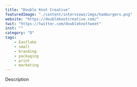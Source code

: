 ```yaml
---
title: "Double Knot Creative"
featuredImage: "./content/interviews/imgs/hamburgers.png"
website: "https://doubleknotcreative.com/"
twit: "https://twitter.com/doubleknottweet"
inst: ""
category: "D"
tags:
    - Eastlake
    - small
    - branding
    - packaging
    - print
    - marketing
---
```


Description
